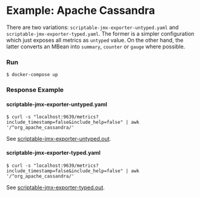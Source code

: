 Example: Apache Cassandra
=========================

There are two variations: `scriptable-jmx-exporter-untyped.yaml` and `scriptable-jmx-exporter-typed.yaml`.
The former is a simpler configuration which just exposes all metrics as `untyped` value.
On the other hand, the latter converts an MBean into `summary`, `counter` or `gauge` where possible.

### Run

```console
$ docker-compose up
```

### Response Example

#### scriptable-jmx-exporter-untyped.yaml

```console
$ curl -s "localhost:9639/metrics?include_timestamp=false&include_help=false" | awk '/^org_apache_cassandra/'
```

See [scriptable-jmx-exporter-untyped.out](scriptable-jmx-exporter-untyped.out).

#### scriptable-jmx-exporter-typed.yaml

```console
$ curl -s "localhost:9639/metrics?include_timestamp=false&include_help=false" | awk '/^org_apache_cassandra/'
```

See [scriptable-jmx-exporter-typed.out](scriptable-jmx-exporter-typed.out).
